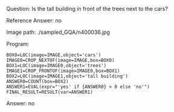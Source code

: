 Question: Is the tall building in front of the trees next to the cars?

Reference Answer: no

Image path: ./sampled_GQA/n400036.jpg

Program:

```
BOX0=LOC(image=IMAGE,object='cars')
IMAGE0=CROP_NEXTOF(image=IMAGE,box=BOX0)
BOX1=LOC(image=IMAGE0,object='trees')
IMAGE1=CROP_FRONTOF(image=IMAGE0,box=BOX1)
BOX2=LOC(image=IMAGE1,object='tall building')
ANSWER0=COUNT(box=BOX2)
ANSWER1=EVAL(expr="'yes' if {ANSWER0} > 0 else 'no'")
FINAL_RESULT=RESULT(var=ANSWER1)
```
Answer: no

